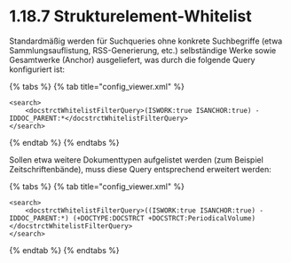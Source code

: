 # 1.18.7 Strukturelement-Whitelist

Standardmäßig werden für Suchqueries ohne konkrete Suchbegriffe \(etwa Sammlungsauflistung, RSS-Generierung, etc.\) selbständige Werke sowie Gesamtwerke \(Anchor\) ausgeliefert, was durch die folgende Query konfiguriert ist:

{% tabs %}
{% tab title="config\_viewer.xml" %}
```markup
<search>
    <docstrctWhitelistFilterQuery>(ISWORK:true ISANCHOR:true) -IDDOC_PARENT:*</docstrctWhitelistFilterQuery>
</search>
```
{% endtab %}
{% endtabs %}

Sollen etwa weitere Dokumenttypen aufgelistet werden \(zum Beispiel Zeitschriftenbände\), muss diese Query entsprechend erweitert werden:

{% tabs %}
{% tab title="config\_viewer.xml" %}
```markup
<search>
    <docstrctWhitelistFilterQuery>((ISWORK:true ISANCHOR:true) -IDDOC_PARENT:*) (+DOCTYPE:DOCSTRCT +DOCSTRCT:PeriodicalVolume)</docstrctWhitelistFilterQuery>
</search>
```
{% endtab %}
{% endtabs %}

